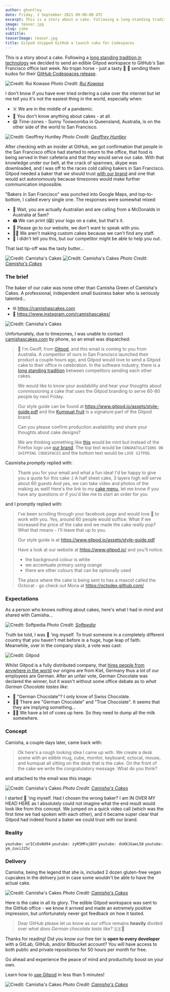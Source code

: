 ```yaml
---
author: ghuntley
date: Friday, 3 September 2021 09:00:00 UTC
excerpt: This is a story about a cake. Following a long-standing tradition in technology, we decided to send an edible Gitpod workspace to GitHub's San Francisco office.
image: teaser.jpg
slug: cake
subtitle:
teaserImage: teaser.jpg
title: Gitpod shipped GitHub a launch cake for Codespaces
---
```


<script context="module">
  export const prerender = true;
</script>

This is a story about a cake. Following a [long standing tradition in technology](https://www.theverge.com/2012/10/27/3563892/internet-explorer-and-firefox-teams-celebrate-new-versions-with-cakes) we decided to send an edible Gitpod workspace to GitHub's San Francisco office last week. No trojan horse - just a tasty 🎁 🎂 sending them kudos for their [GitHub Codespaces release](/blog/cloud-based-development-for-everyone).

![Credit: Rui Kowase](../../../static/images/blog/cake/github-sf.jpg)
_Photo Credit: [Rui Kowase](https://www.google.com/maps/contrib/104088632471142363973/photos/@35.7990681,139.6037947,11z/data=!3m1!4b1!4m3!8m2!3m1!1e1)_

I don't know if you have ever tried ordering a cake over the internet but let me tell you it's not the easiest thing in the world, especially when:

- ☠️ We are in the middle of a pandemic.
- 🎂 You don't know anything about cakes - at all.
- 😱 Time-zones - Sunny Toowoomba in Queensland, Australia, is on the other side of the world to San Francisco.

![Credit: Geoffrey Huntley](../../../static/images/blog/cake/gitpod-x-codespaces.jpg)
_Photo Credit: [Geoffrey Huntley](https://twitter.com/geoffreyhuntley)_

After checking with an insider at GitHub, we got confirmation that people in the San Francisco office had started to return to the office, that food is being served in their cafeteria and that they would serve our cake. With that knowledge under our belt, at the crack of sparrows, skype was downloaded, and I was off to the races cold calling bakers in San Francisco. Gitpod needed a baker that we should trust [with our brand](https://www.gitpod.io/media-kit) and one that would act autonomously because timezones would make further communication impossible.

"Bakers in San Francisco" was punched into Google Maps, and top-to-bottom, I called every single one. The responses were somewhat mixed:

- 🦘 Wait, you are actually Australian and are calling from a McDonalds in Australia at 5am?
- 🖨 We can print (😱) your logo on a cake, but that's it.
- 💾 Please go to our website, we don't want to speak with you.
- 🤷‍♀️ We aren't making custom cakes because we can't find any staff.
- 🤫 I didn't tell you this, but our competitor might be able to help you out.

That last tip-off was the tasty butter...

![Credit: Camisha's Cakes](../../../static/images/blog/cake/camishascakes.jpg)
![Credit: Camisha's Cakes](../../../static/images/blog/cake/camishascakes-gallery.jpg)
_Photo Credit: [Camisha's Cakes](https://www.camishascakes.com/)_

### The brief

The baker of our cake was none other than Camisha Green of Camisha's Cakes. A professional, independent small business baker who is seriously talented...

- 🌐 https://camishascakes.com
- 📸 https://www.instagram.com/camishascakes/

![Credit: Camisha's Cakes](../../../static/images/blog/cake/camishagreen.jpg)

Unfortunately, due to timezones, I was unable to contact [camishascakes.com](https://camishascakes.com) by phone, so an email was dispatched:

> 👋 I'm Geoff, from [Gitpod](https://www.Gitpod.io), and this email is coming to you from Australia. A competitor of ours in San Francisco launched their product a couple hours ago, and Gitpod would love to send a Gitpod cake to their office in celebration. In the software industry, there is a [long standing tradition](https://timesofindia.indiatimes.com/gadgets-news/why-google-mozilla-sent-cakes-to-microsoft/articleshow/73664799.cms) between competitors sending each other cakes.
>
> We would like to know your availability and hear your thoughts about commissioning a cake that uses the Gitpod branding to serve 60-80 people by next Friday.
>
> Our style guide can be found at https://www.gitpod.io/assets/style-guide.pdf and the [Kumquat fruit](https://en.wikipedia.org/wiki/Kumquat) is a signature part of the Gitpod brand.
>
> Can you please confirm production availability and share your thoughts about cake designs?
>
> We are thinking something like [this](https://news-cdn.softpedia.com/images/news2/why-microsoft-google-and-mozilla-send-each-other-cakes-after-launching-browsers-528960-2.jpg) would be mint but instead of the Firefox logo use [our brand](https://www.gitpod.io/images/media-kit/logo-light-theme.png). The top text would be `CONGRATULATIONS ON SHIPPING CODESPACES` and the bottom text would be `LOVE GITPOD`.

Casmisha _promptly_ replied with:

> Thank you for your email and what a fun idea! I'd be happy to give you a quote for this cake :) A half sheet cake, 3 layers high will serve about 60 guests And yes, we can take video and photos of the making as well! Here's the link to my [cake menu](https://www.camishascakes.com/flavors), let me know if you have any questions or if you'd like me to start an order for you

and I promptly replied with:

> I've been scrolling through your facebook page and would love 🧡 to work with you. Yes, around 60 people would suffice. What if we increased the price of the cake and we made the cake _really_ pop? What that means - I'll leave that up to you.
>
> Our style guide is at https://www.gitpod.io/assets/style-guide.pdf
>
> Have a look at our website at https://www.gitpod.io/ and you'll notice:
>
> - the background colour is white
> - we accentuate primary using orange
> - there are other colours that can be optionally used
>
> The place where the cake is being sent to has a mascot called the Octocat - go check out Mona at https://octodex.github.com/

### Expectations

As a person who knows nothing about cakes, here's what I had in mind and shared with Camisha...

![Credit: Softpedia](../../../static/images/blog/cake/mozilla-cake.jpg)
_Photo Credit: [Softpedia](https://news.softpedia.com/news/why-microsoft-google-and-mozilla-send-each-other-cakes-after-launching-browsers-528960.shtml)_

Truth be told, I was 🤬 'ing myself. To trust someone in a completely different country that you haven't met before is a huge, huge leap of faith. Meanwhile, over in the company slack, a vote was cast:

![Credit: Gitpod](../../../static/images/blog/cake/the-vote.jpg)

Whilst Gitpod is a fully distributed company, that [hires people from anywhere in the world](/careers) our origins are from Kiel, Germany thus a lot of our employees are German. After an unfair vote, German Chocolate was declared the winner, but it wasn't without some office debate as to _what German Chocolate tastes like_:

- 🧔 "German Chocolate"? I only know of Swiss Chocolate.
- 👩🏼 There are "German Chocolate" and "True Chocolate". It seems that they are implying something…
- 👧🏼 We have a lot of cows up here. So they need to dump all the milk somewhere.

### Concept

Camisha, a couple days later, came back with:

> Ok here's a rough looking idea I came up with. We create a desk scene with an edible mug, cube, monitor, keyboard, octocat, mouse, and kumquat all sitting on the desk that is the cake. On the front of the cake we write the congratulatory message. What do you think?

and attached to the email was this image:

![Credit: Camisha's Cakes](../../../static/images/blog/cake/concept.jpg)
_Photo Credit: [Camisha's Cakes](https://www.camishascakes.com/)_

I started 🤬 'ing myself. Had I chosen the wrong baker? I am IN OVER MY HEAD HERE as I absolutely could not imagine what the end result would look like from this concept. We jumped on a quick video call (which was the first time we had spoken with each other), and it became super clear that Gitpod had indeed found a baker we could trust with our brand.

### Reality

`youtube: urICsOsNd94`
`youtube: zyR5MFojBXY`
`youtube: dsKKJGaeL50`
`youtube: ym_zuviJ25c`

### Delivery

Camisha, being the legend that she is, included 2 dozen gluten-free vegan cupcakes in the delivery just in case some wouldn't be able to have the actual cake.

![Credit: Camisha's Cakes](../../../static/images/blog/cake/collage.jpg)
_Photo Credit: [Camisha's Cakes](https://www.camishascakes.com/)_

Here is the cake in all its glory. The edible Gitpod workspace was sent to the GitHub office - we know it arrived and made an extremely positive impression, but unfortunately never got feedback on how it tasted.

> Dear GitHub please let us know as our office remains **heavily** divided over _what does German chocolate taste like?_ 🇩🇪🍫

Thanks for reading! Did you know our free tier is **open to every developer** with a GitLab, GitHub, and/or Bitbucket account? You will have access to both public and private repositories for 50 hours per month for free.

Go ahead and experience the peace of mind and productivity boost on your own.

Learn how to [use Gitpod](/docs/quickstart) in less than 5 minutes!

![Credit: Camisha's Cakes](../../../static/images/blog/cake/the-cake.jpg)
_Photo Credit: [Camisha's Cakes](https://www.camishascakes.com/)_
